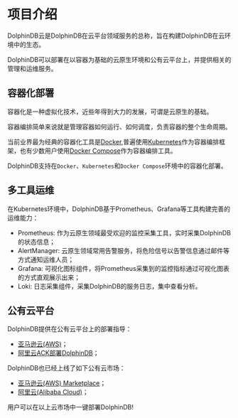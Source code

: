 # 项目介绍

DolphinDB云是DolphinDB在云平台领域服务的总称，旨在构建DolphinDB在云环境中的生态。

DolphinDB可以部署在以容器为基础的云原生环境和公有云平台上，并提供相关的管理和运维服务。


## 容器化部署

容器化是一种虚拟化技术，近些年得到大力的发展，可谓是云原生的基础。

容器编排简单来说就是管理容器如何运行、如何调度，负责容器的整个生命周期。

当前业界最为经典的容器化工具是[Docker](../reference/docker/),普遍使用[Kubernetes](https://kubernetes.io/zh-cn/docs/home/)作为容器编排框架，也有少数用户使用[Docker Compose](https://docs.docker.com/compose/)作为容器编排工具。

DolphinDB支持在`Docker`、`Kubernetes`和`Docker Compose`环境中的容器化部署。


## 多工具运维
在Kubernetes环境中，DolphinDB基于Prometheus、Grafana等工具构建完善的运维能力：
- Prometheus: 作为云原生领域最受欢迎的监控采集工具，实时采集DolphinDB的状态信息；
- AlertManager: 云原生领域常用告警服务，将危险信号以告警信息通过邮件等方式通知运维人员；
- Grafana: 可视化图标组件，将Prometheus采集到的监控指标通过可视化图表的方式直观展示出来；
- Loki: 日志采集组件，采集DolphinDB的服务日志，集中查看分析。
## 公有云平台

DolphinDB提供在公有云平台上的部署指导：
- [亚马逊云(AWS)](./public-cloud.md#亚马逊云aws)；
- [阿里云ACK部署DolphinDB](./public-cloud.md#ack部署dolphindb)；

DolphinDB也已经上线了如下公有云市场：
- [亚马逊云(AWS) Marketplace](./public-cloud.md#亚马逊云aws-marketplace)；
- [阿里云(Alibaba Cloud)](./public-cloud.md#阿里云市场)；

用户可以在以上云市场中一键部署DolphinDB!

